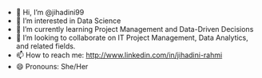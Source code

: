 - 👋 Hi, I’m @jihadini99
- 👀 I’m interested in Data Science
- 🌱 I’m currently learning Project Management and Data-Driven Decisions
- 💞️ I’m looking to collaborate on IT Project Management, Data Analytics, and related fields.
- 📫 How to reach me: http://www.linkedin.com/in/jihadini-rahmi
- 😄 Pronouns: She/Her

<!---
jihadini99/jihadini99 is a ✨ special ✨ repository because its `README.md` (this file) appears on your GitHub profile.
You can click the Preview link to take a look at your changes.
--->
